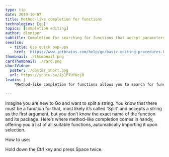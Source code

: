 ```yaml
---
type: tip
date: 2019-10-07
title: Method-like completion for functions
technologies: [go]
topics: [completion editing]
author: dlsniper
subtitle: Completion for searching for functions that accept parameters of a certain type.
seealso:
  - title: Use quick pop-ups
    href: 'https://www.jetbrains.com/help/go/basic-editing-procedures.html#quick_popups'
thumbnail: ./thumbnail.png
cardThumbnail: ./card.png
shortVideo:
  poster: ./poster_short.png
  url: https://youtu.be/Jp1PTUfUcj8
leadin: |
    *Method-like completion for functions allows you to search for functions based on their first parameter*

---
```


Imagine you are new to Go and want to split a string.
You know that there must be a function for that, most likely it’s
called 'Split' and accepts a string as the first argument,
but you don’t know the exact name of the function and its package.
Here’s where method-like completion comes in handy, offering you
a list of all suitable functions, automatically importing it upon selection.

How to use:

Hold down the Ctrl key and press Space twice.